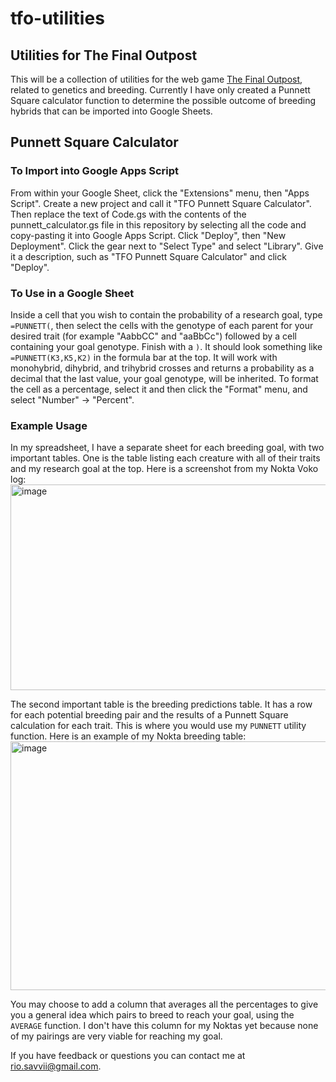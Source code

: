 # tfo-utilities
## Utilities for The Final Outpost

This will be a collection of utilities for the web game [The Final Outpost](https://finaloutpost.net/), related to genetics and breeding. Currently I have only created a Punnett Square calculator function to determine the possible outcome of breeding hybrids that can be imported into Google Sheets.

## Punnett Square Calculator
### To Import into Google Apps Script
From within your Google Sheet, click the "Extensions" menu, then "Apps Script". Create a new project and call it "TFO Punnett Square Calculator". Then replace the text of Code.gs with the contents of the punnett_calculator.gs file in this repository by selecting all the code and copy-pasting it into Google Apps Script. Click "Deploy", then "New Deployment". Click the gear next to "Select Type" and select "Library". Give it a description, such as "TFO Punnett Square Calculator" and click "Deploy".

### To Use in a Google Sheet
Inside a cell that you wish to contain the probability of a research goal, type `=PUNNETT(`, then select the cells with the genotype of each parent for your desired trait (for example "AabbCC" and "aaBbCc") followed by a cell containing your goal genotype. Finish with a `)`. It should look something like `=PUNNETT(K3,K5,K2)` in the formula bar at the top. It will work with monohybrid, dihybrid, and trihybrid crosses and returns a probability as a decimal that the last value, your goal genotype, will be inherited. To format the cell as a percentage, select it and then click the "Format" menu, and select "Number" -> "Percent".

### Example Usage
In my spreadsheet, I have a separate sheet for each breeding goal, with two important tables. One is the table listing each creature with all of their traits and my research goal at the top. Here is a screenshot from my Nokta Voko log:
<img width="2209" height="329" alt="image" src="https://github.com/user-attachments/assets/498ed08d-b3ea-4061-ba41-fe9e8238d3f0" />

The second important table is the breeding predictions table. It has a row for each potential breeding pair and the results of a Punnett Square calculation for each trait. This is where you would use my `PUNNETT` utility function. Here is an example of my Nokta breeding table:
<img width="1348" height="398" alt="image" src="https://github.com/user-attachments/assets/7c56c22c-f991-47fb-ae5a-7dd716617f8e" />

You may choose to add a column that averages all the percentages to give you a general idea which pairs to breed to reach your goal, using the `AVERAGE` function. I don't have this column for my Noktas yet because none of my pairings are very viable for reaching my goal.

If you have feedback or questions you can contact me at [rio.savvii@gmail.com](mailto:rio.savvii@gmail.com).
